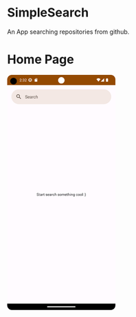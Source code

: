 # SimpleSearch
An App searching repositories from github.
# Home Page
<img src="https://github.com/ylchen19/SimpleSearch/blob/master/homePage.png" width=50% height=50%>
